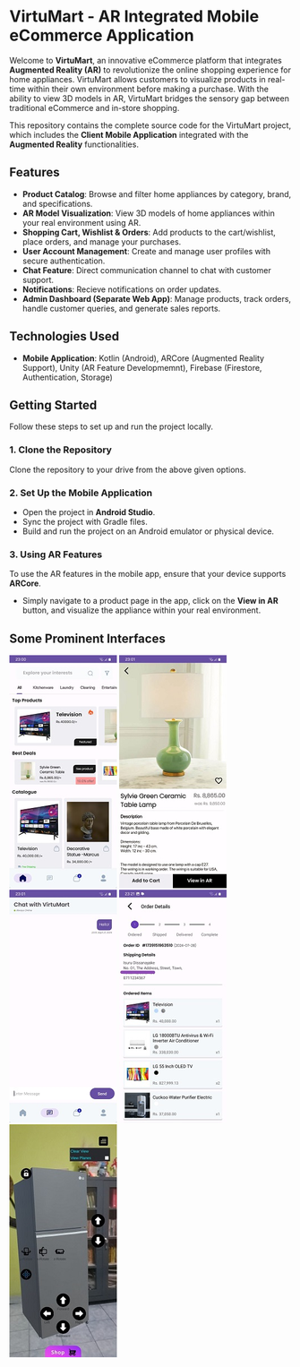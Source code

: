 # **VirtuMart - AR Integrated Mobile eCommerce Application**

Welcome to **VirtuMart**, an innovative eCommerce platform that integrates **Augmented Reality (AR)** to revolutionize the online shopping experience for home appliances. VirtuMart allows customers to visualize products in real-time within their own environment before making a purchase. With the ability to view 3D models in AR, VirtuMart bridges the sensory gap between traditional eCommerce and in-store shopping.

This repository contains the complete source code for the VirtuMart project, which includes the **Client Mobile Application** integrated with the **Augmented Reality** functionalities.

## **Features**

- **Product Catalog**: Browse and filter home appliances by category, brand, and specifications.
- **AR Model Visualization**: View 3D models of home appliances within your real environment using AR.
- **Shopping Cart, Wishlist & Orders**: Add products to the cart/wishlist, place orders, and manage your purchases.
- **User Account Management**: Create and manage user profiles with secure authentication.
- **Chat Feature**: Direct communication channel to chat with customer support.
- **Notifications**: Recieve notifications on order updates.
- **Admin Dashboard (Separate Web App)**: Manage products, track orders, handle customer queries, and generate sales reports.
  
## **Technologies Used**

- **Mobile Application**: Kotlin (Android), ARCore (Augmented Reality Support), Unity (AR Feature Developmemnt), Firebase (Firestore, Authentication, Storage)
  
## **Getting Started**

Follow these steps to set up and run the project locally.

### **1. Clone the Repository**

Clone the repository to your drive from the above given options.

### **2. Set Up the Mobile Application**

- Open the project in **Android Studio**.
- Sync the project with Gradle files.
- Build and run the project on an Android emulator or physical device.

### **3. Using AR Features**

To use the AR features in the mobile app, ensure that your device supports **ARCore**.

- Simply navigate to a product page in the app, click on the **View in AR** button, and visualize the appliance within your real environment.

## **Some Prominent Interfaces**

![Interface 01](https://github.com/IsuruPD/VirtuMart_App/blob/main/resources/Interface%20(1).jpeg)
![Interface 02](https://github.com/IsuruPD/VirtuMart_App/blob/main/resources/Interface%20(2).jpeg)
![Interface 03](https://github.com/IsuruPD/VirtuMart_App/blob/main/resources/Interface%20(3).jpeg)
![Interface 04](https://github.com/IsuruPD/VirtuMart_App/blob/main/resources/Interface%20(5).jpg)
![Interface 05](https://github.com/IsuruPD/VirtuMart_App/blob/main/resources/Interface%20(4).jpg)

